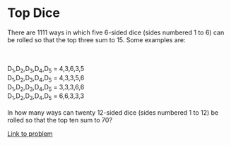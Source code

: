 # Top Dice

<p>There are 1111 ways in which five 6-sided dice (sides numbered 1 to 6) can be rolled so that the top three sum to 15. Some examples are:

<br /><br />
D<sub>1</sub>,D<sub>2</sub>,D<sub>3</sub>,D<sub>4</sub>,D<sub>5</sub> = 4,3,6,3,5
<br />
D<sub>1</sub>,D<sub>2</sub>,D<sub>3</sub>,D<sub>4</sub>,D<sub>5</sub> = 4,3,3,5,6
<br />
D<sub>1</sub>,D<sub>2</sub>,D<sub>3</sub>,D<sub>4</sub>,D<sub>5</sub> = 3,3,3,6,6
<br />
D<sub>1</sub>,D<sub>2</sub>,D<sub>3</sub>,D<sub>4</sub>,D<sub>5</sub> = 6,6,3,3,3
<br /><br />
In how many ways can twenty 12-sided dice (sides numbered 1 to 12) be rolled so that the top ten sum to 70?</p>

[Link to problem](https://projecteuler.net/problem=240)
